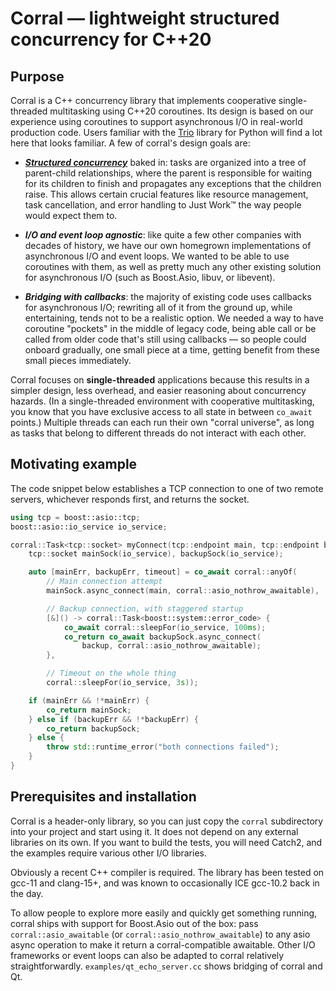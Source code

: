 # Corral — lightweight structured concurrency for C++20

## Purpose

Corral is a C++ concurrency library that implements cooperative
single-threaded multitasking using C++20 coroutines. Its design is
based on our experience using coroutines to support asynchronous I/O in
real-world production code. Users familiar with the
[Trio](https://github.com/python-trio/trio) library for Python will
find a lot here that looks familiar. A few of corral's design goals are:

* ***[Structured concurrency](https://vorpus.org/blog/notes-on-structured-concurrency-or-go-statement-considered-harmful/)***
  baked in: tasks are organized into a tree of parent-child
  relationships, where the parent is responsible for waiting for its
  children to finish and propagates any exceptions that the children
  raise.  This allows certain crucial features like resource
  management, task cancellation, and error handling to Just Work™ the
  way people would expect them to.

* ***I/O and event loop agnostic***: like quite a few other
  companies with decades of history, we have our own homegrown
  implementations of asynchronous I/O and event loops. We wanted
  to be able to use coroutines with them, as well as pretty much
  any other existing solution for asynchronous I/O (such as Boost.Asio,
  libuv, or libevent).

* ***Bridging with callbacks***: the majority of existing code uses
  callbacks for asynchronous I/O; rewriting all of it from the ground
  up, while entertaining, tends not to be a realistic option.  We
  needed a way to have coroutine "pockets" in the middle of legacy
  code, being able call or be called from older code that's still
  using callbacks — so people could onboard gradually, one small piece
  at a time, getting benefit from these small pieces immediately.

Corral focuses on **single-threaded** applications because this results in
a simpler design, less overhead, and easier reasoning about
concurrency hazards. (In a single-threaded environment with
cooperative multitasking, you know that you have exclusive access to
all state in between `co_await` points.)  Multiple threads can each
run their own "corral universe", as long as tasks that belong to
different threads do not interact with each other.

## Motivating example

The code snippet below establishes a TCP connection to one of two
remote servers, whichever responds first, and returns the socket.

```cpp
using tcp = boost::asio::tcp;
boost::asio::io_service io_service;

corral::Task<tcp::socket> myConnect(tcp::endpoint main, tcp::endpoint backup) {
    tcp::socket mainSock(io_service), backupSock(io_service);

    auto [mainErr, backupErr, timeout] = co_await corral::anyOf(
        // Main connection attempt
        mainSock.async_connect(main, corral::asio_nothrow_awaitable),

        // Backup connection, with staggered startup
        [&]() -> corral::Task<boost::system::error_code> {
            co_await corral::sleepFor(io_service, 100ms);
            co_return co_await backupSock.async_connect(
                backup, corral::asio_nothrow_awaitable);
        },

        // Timeout on the whole thing
        corral::sleepFor(io_service, 3s));

    if (mainErr && !*mainErr) {
        co_return mainSock;
    } else if (backupErr && !*backupErr) {
        co_return backupSock;
    } else {
        throw std::runtime_error("both connections failed");
    }
}
```

## Prerequisites and installation

Corral is a header-only library, so you can just copy the `corral`
subdirectory into your project and start using it. It does not depend
on any external libraries on its own. If you want to build the tests,
you will need Catch2, and the examples require various other I/O libraries.

Obviously a recent C++ compiler is required. The library has been tested on gcc-11
and clang-15+, and was known to occasionally ICE gcc-10.2 back in the day.

To allow people to explore more easily and quickly get something running,
corral ships with support for Boost.Asio out of the box: pass
`corral::asio_awaitable` (or `corral::asio_nothrow_awaitable`) to any asio async
operation to make it return a corral-compatible awaitable. Other I/O frameworks
or event loops can also be adapted to corral relatively straightforwardly.
`examples/qt_echo_server.cc` shows bridging of corral and Qt.
